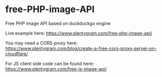 # free-PHP-image-API
Free PHP image API based on duckduckgo engine

Live example here: https://www.plentygram.com/free-php-image-api/

You may need a CORS proxy here: https://www.plentygram.com/blog/create-a-free-cors-proxy-server-on-cloudflare/

For JS client side code can be found here: https://www.plentygram.com/free-js-image-api/
